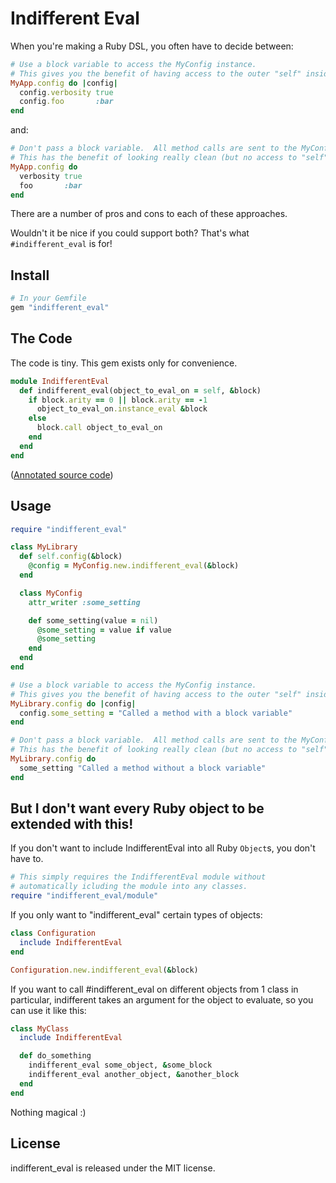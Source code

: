 Indifferent Eval
================

When you're making a Ruby DSL, you often have to decide between:

```ruby
# Use a block variable to access the MyConfig instance.
# This gives you the benefit of having access to the outer "self" inside of the block.
MyApp.config do |config|
  config.verbosity true
  config.foo       :bar
end
```

and:

```ruby
# Don't pass a block variable.  All method calls are sent to the MyConfig instance.
# This has the benefit of looking really clean (but no access to "self" inside the block).
MyApp.config do
  verbosity true
  foo       :bar
end
```

There are a number of pros and cons to each of these approaches.

Wouldn't it be nice if you could support both?  That's what `#indifferent_eval` is for!

Install
-------

```ruby
# In your Gemfile
gem "indifferent_eval"
```

The Code
--------

The code is tiny.  This gem exists only for convenience.

```ruby
module IndifferentEval
  def indifferent_eval(object_to_eval_on = self, &block)
    if block.arity == 0 || block.arity == -1
      object_to_eval_on.instance_eval &block
    else  
      block.call object_to_eval_on
    end
  end
end
```  

([Annotated source code](https://github.com/remi/indifferent_eval/blob/master/lib/indifferent_eval/module.rb))

Usage
-----

```ruby
require "indifferent_eval"

class MyLibrary
  def self.config(&block)
    @config = MyConfig.new.indifferent_eval(&block)
  end

  class MyConfig
    attr_writer :some_setting

    def some_setting(value = nil)
      @some_setting = value if value
      @some_setting
    end
  end
end

# Use a block variable to access the MyConfig instance.
# This gives you the benefit of having access to the outer "self" inside of the block.
MyLibrary.config do |config|
  config.some_setting = "Called a method with a block variable"
end

# Don't pass a block variable.  All method calls are sent to the MyConfig instance.
# This has the benefit of looking really clean (but no access to "self" inside the block).
MyLibrary.config do
  some_setting "Called a method without a block variable"
end
```

## But I don't want every Ruby object to be extended with this!

If you don't want to include IndifferentEval into all Ruby `Object`s, you don't have to.

```ruby
# This simply requires the IndifferentEval module without 
# automatically icluding the module into any classes.
require "indifferent_eval/module"
```

If you only want to "indifferent_eval" certain types of objects:

```ruby
class Configuration
  include IndifferentEval
end

Configuration.new.indifferent_eval(&block)
```

If you want to call #indifferent_eval on different objects from 1 class in particular, 
indifferent takes an argument for the object to evaluate, so you can use it like this:

```ruby
class MyClass
  include IndifferentEval

  def do_something
    indifferent_eval some_object, &some_block
    indifferent_eval another_object, &another_block
  end
end
```

Nothing magical  :)

## License

indifferent_eval is released under the MIT license.
